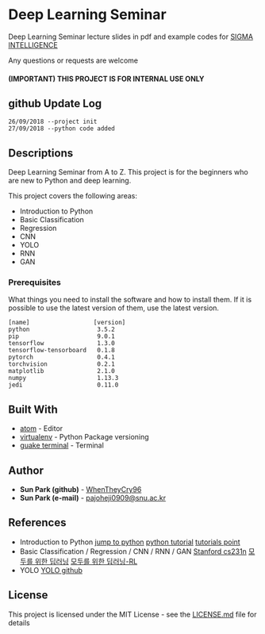 # Deep Learning Seminar

Deep Learning Seminar lecture slides in pdf and example codes for [SIGMA INTELLIGENCE](https://www.facebook.com/sigmaintelligence/)

Any questions or requests are welcome

#### (IMPORTANT) THIS PROJECT IS FOR INTERNAL USE ONLY

## github Update Log
```
26/09/2018 --project init
27/09/2018 --python code added
```

## Descriptions

Deep Learning Seminar from A to Z. This project is for the beginners who are new to Python and deep learning.

This project covers the following areas:
* Introduction to Python
* Basic Classification
* Regression
* CNN
* YOLO
* RNN
* GAN

### Prerequisites

What things you need to install the software and how to install them.
If it is possible to use the latest version of them, use the latest version.
```
[name]                  [version]   
python                   3.5.2
pip                      9.0.1  
tensorflow               1.3.0
tensorflow-tensorboard   0.1.8
pytorch                  0.4.1
torchvision              0.2.1
matplotlib               2.1.0
numpy                    1.13.3
jedi                     0.11.0
```

## Built With

* [atom](https://atom.io) - Editor
* [virtualenv](https://virtualenv.pypa.io/en/stable/) - Python Package versioning
* [guake terminal](https://github.com/Guake/guake) - Terminal

## Author

* **Sun Park (github)** - [WhenTheyCry96](https://github.com/WhenTheyCry96)
* **Sun Park (e-mail)** - pajoheji0909@snu.ac.kr

## References
* Introduction to Python
[jump to python](https://wikidocs.net)
[python tutorial](https://docs.python.org/3/tutorial/index.html)
[tutorials point](https://www.tutorialspoint.com/python)
* Basic Classification / Regression / CNN / RNN / GAN
[Stanford cs231n](https://youtu.be/vT1JzLTH4G4)
[모두를 위한 딥러닝](https://youtu.be/BS6O0zOGX4E)
[모두를 위한 딥러닝-RL](https://youtu.be/dZ4vw6v3LcA)
* YOLO
[YOLO github](https://github.com/pjreddie/darknet/wiki/YOLO:-Real-Time-Object-Detection)
## License

This project is licensed under the MIT License - see the [LICENSE.md](LICENSE.md) file for details
